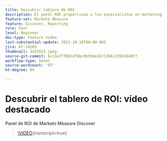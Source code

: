 ```yaml
---
title: Descubrir tablero de ROI
description: El panel ROI proporciona a los especialistas en marketing una vista granular de la rentabilidad de la inversión en canales, subcanales y campañas. Desglosa meticulosamente los patrones de coste e ingresos, a la vez que destaca métricas como coste por cliente potencial, acuerdo y oportunidad, lo que garantiza una comprensión integral de la atribución de marketing.
feature-set: Marketo Measure
feature: Discover, Reporting
role: User
level: Beginner
doc-type: Feature Video
last-substantial-update: 2023-10-18T00:00:00Z
jira: KT-14203
thumbnail: 3425023.jpeg
source-git-commit: 6c13e7ff801df0bc9b599e2b713b6c33581848f7
workflow-type: tm+mt
source-wordcount: '57'
ht-degree: 0%

---
```



# Descubrir el tablero de ROI: vídeo destacado

Panel de ROI de Marketo Measure Discover

>[!VIDEO](https://video.tv.adobe.com/v/3425023/?learn=on){transcript=true}
